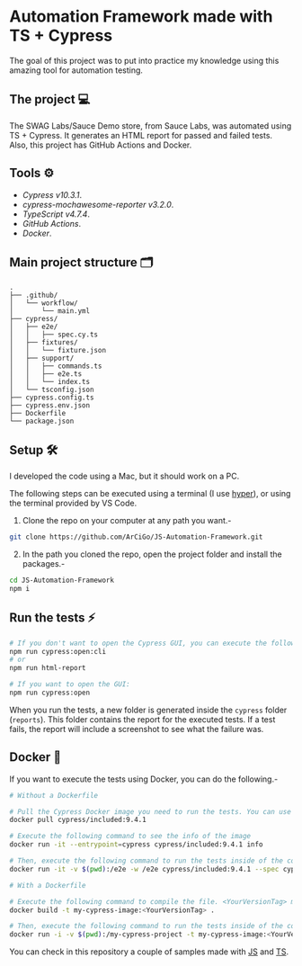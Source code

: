 # Automation Framework made with TS + Cypress

The goal of this project was to put into practice my knowledge using this amazing tool for automation testing.

## The project 💻

The SWAG Labs/Sauce Demo store, from Sauce Labs, was automated using TS + Cypress. It generates an HTML report for passed and failed tests. Also, this project has GitHub Actions and Docker. 

## Tools ⚙️

* *Cypress v10.3.1*.
* *cypress-mochawesome-reporter v3.2.0*.
* *TypeScript v4.7.4*.
* *GitHub Actions*.
* *Docker*.

## Main project structure 🗂️

```
.
├── .github/
│   └── workflow/
│       └── main.yml
├── cypress/
│   ├── e2e/
│   │   ├── spec.cy.ts
│   ├── fixtures/
│   │   └── fixture.json
│   ├── support/
│   │   ├── commands.ts
│   │   ├── e2e.ts
│   │   └── index.ts
│   └── tsconfig.json
├── cypress.config.ts
├── cypress.env.json
├── Dockerfile
└── package.json
```

## Setup 🛠️

I developed the code using a Mac, but it should work on a PC.

The following steps can be executed using a terminal (I use [hyper](https://hyper.is/)), or using the terminal provided by VS Code.

1. Clone the repo on your computer at any path you want.-

```bash
git clone https://github.com/ArCiGo/JS-Automation-Framework.git
```
2. In the path you cloned the repo, open the project folder and install the packages.-
```bash
cd JS-Automation-Framework
npm i
````

## Run the tests ⚡
```bash
# If you don't want to open the Cypress GUI, you can execute the following commands:
npm run cypress:open:cli
# or
npm run html-report

# If you want to open the GUI:
npm run cypress:open
```

When you run the tests, a new folder is generated inside the `cypress` folder (`reports`). This folder contains the report for the executed tests. If a test fails, the report will include a screenshot to see what the failure was.

## Docker 🐋

If you want to execute the tests using Docker, you can do the following.-

```bash
# Without a Dockerfile

# Pull the Cypress Docker image you need to run the tests. You can use the latest one
docker pull cypress/included:9.4.1

# Execute the following command to see the info of the image
docker run -it --entrypoint=cypress cypress/included:9.4.1 info

# Then, execute the following command to run the tests inside of the container
docker run -it -v $(pwd):/e2e -w /e2e cypress/included:9.4.1 --spec cypress/e2e --browser electron
```

```bash
# With a Dockerfile

# Execute the following command to compile the file. <YourVersionTag> may be any value you want
docker build -t my-cypress-image:<YourVersionTag> .

# Then, execute the following command to run the tests inside of the container
docker run -i -v $(pwd):/my-cypress-project -t my-cypress-image:<YourVersionTag> --spec cypress/e2e
```

You can check in this repository a couple of samples made with [JS](https://github.com/ArCiGo/JS-Automation-Framework/tree/AutomationFrameworkSample_JS) and [TS](https://github.com/ArCiGo/JS-Automation-Framework/tree/AutomationFrameworkSample_TS).